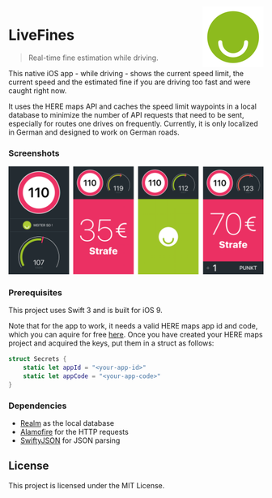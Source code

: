 <img src="project-docs/icon.png" align="right" />

# LiveFines
> Real-time fine estimation while driving.

This native iOS app - while driving - shows the current speed limit, the current speed and the 
estimated fine if you are driving too fast and were caught right now.

It uses the HERE maps API and caches the speed limit waypoints in a local database to minimize
the number of API requests that need to be sent, especially for routes one drives on frequently.
Currently, it is only localized in German and designed to work on German roads.

### Screenshots
![Screenshots](project-docs/overview.png)

### Prerequisites

This project uses Swift 3 and is built for iOS 9.

Note that for the app to work, it needs a valid HERE maps app id and code, which you can aquire
for free [here](https://developer.here.com/). 
Once you have created your HERE maps project and acquired the keys, put them in a struct as follows:

```swift 
struct Secrets {
    static let appId = "<your-app-id>"
    static let appCode = "<your-app-code>"
}
```

### Dependencies
* [Realm](https://github.com/realm/realm-cocoa) as the local database
* [Alamofire](https://github.com/Alamofire/Alamofire) for the HTTP requests
* [SwiftyJSON](https://github.com/SwiftyJSON/SwiftyJSON) for JSON parsing

## License

This project is licensed under the MIT License.